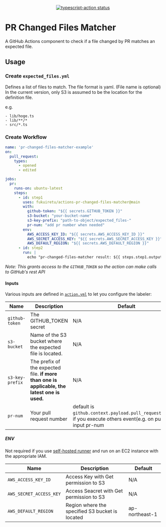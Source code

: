 <p align="center">
  <a href="https://github.com/actions/typescript-action/actions"><img alt="typescript-action status" src="https://github.com/actions/typescript-action/workflows/build-test/badge.svg"></a>
</p>

# PR Changed Files Matcher
A GitHub Actions component to check if a file changed by PR matches an expected file.

## Usage

### Create `expected_files.yml`
Defines a list of files to match. The file format is yaml. (File name is optional)
In the current version, only S3 is assumed to be the location for the definition file.

e.g.
```
- lib/hoge.ts
- lib/**/*
- src/*.ts
```

### Create Workflow

```yml
name: 'pr-changed-files-matcher-example'
on:
  pull_request:
    types:
      - opened
      - edited

jobs:
  pr:
    runs-on: ubuntu-latest
    steps:
      - id: step1
        uses: fukuiretu/actions-pr-changed-files-matcher@main
        with:
          github-token: "${{ secrets.GITHUB_TOKEN }}"
          s3-bucket: "your-bucket-name"
          s3-key-prefix: "path-to-object/expected_files-"
          pr-num: "add pr number when needed"
        env:
          AWS_ACCESS_KEY_ID: "${{ secrets.AWS_ACCESS_KEY_ID }}"
          AWS_SECRET_ACCESS_KEY: "${{ secrets.AWS_SECRET_ACCESS_KEY }}"
          AWS_DEFAULT_REGION: "${{ secrets.AWS_DEFAULT_REGION }}"
      - id: step2
        run: |
          echo "pr-changed-files-matcher result: ${{ steps.step1.outputs.result }}"
```

_Note: This grants access to the `GITHUB_TOKEN` so the action can make calls to GitHub's rest API_

#### Inputs

Various inputs are defined in [`action.yml`](action.yml) to let you configure the labeler:

| Name | Description | Default |
| - | - | - |
| `github-token` | The GITHUB_TOKEN secret | N/A |
| `s3-bucket` | Name of the S3 bucket where the expected file is located. | N/A  |
| `s3-key-prefix` |  The prefix of the expected file.  **if more than one is applicable, the latest one is used.**  | N/A
| `pr-num` | Your pull request number  | default is `github.context.payload.pull_request.number`. if you execute others event(e.g. on push), input pr-num

##### ENV

Not required if you use [self-hosted runner](https://docs.github.com/en/actions/hosting-your-own-runners/about-self-hosted-runners) and run on an EC2 instance with the appropriate IAM.

| Name | Description | Default |
| - | - | - |
| `AWS_ACCESS_KEY_ID` | Access Key with Get permission to S3 | N/A |
| `AWS_SECRET_ACCESS_KEY` | Access Seacret with Get permission to S3 | N/A  |
| `AWS_DEFAULT_REGION` | Region where the specified S3 bucket is located  | ap-northeast-1
